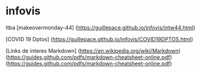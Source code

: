 # infovis
Itba
[makeovermonday-44] (https://guillepace.github.io/infovis/intw44.html)

[COVID 19 Dptos] (https://guillepace.github.io/infovis/COVID19DPTOS.html)

[Links de interes Markdown] 
(https://en.wikipedia.org/wiki/Markdown)
(https://guides.github.com/pdfs/markdown-cheatsheet-online.pdf)
(https://guides.github.com/pdfs/markdown-cheatsheet-online.pdf)
